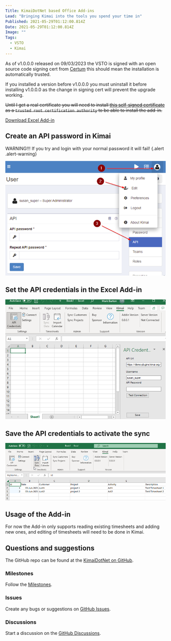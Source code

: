 ```yaml
---
Title: KimaiDotNet based Office Add-ins
Lead: "Bringing Kimai into the tools you spend your time in"
Published: 2021-05-29T01:12:00.814Z
Date: 2021-05-29T01:12:00.814Z
Image: ""
Tags:
  - VSTO
  - Kimai
---
```


As of v1.0.0.0 released on 09/03/2023 the VSTO is signed with an open source code signing cert from [Certum](https://shop.certum.eu/open-source-code-signing-on-simplysign.html) this should mean the installation is automatically trusted.

If you installed a version before v1.0.0.0 you must uninstall it before installing v1.0.0.0 as the change in signing cert will prevent the upgrade working.

~~Until I get a real certificate you will need to install [this self-signed certificate](../assets/KimaiExcel/mburton_cert.cer) as a `trusted root certification authority` to be able to install the add-in.~~

[Download Excel Add-in](../assets/KimaiExcel/MarkZither.KimaiDotNet.ExcelAddin.vsto)

## Create an API password in Kimai
WARNING!!! If you try and login with your normal password it will fail! {.alert .alert-warning}

![Create an API Password in Kimai](../assets/images/kimai_set_api_password.png)

## Set the API credentials in the Excel Add-in
![Set the API credentials in the Excel Add-in](../assets/images/set_the_api_credentials_in_the_excel_addin.png)

## Save the API credentials to activate the sync
![Set the API credentials in the Excel Add-in](../assets/images/kimai_first_sync.png)

## Usage of the Add-in
For now the Add-in only supports reading existing timesheets and adding new ones, and editing of timesheets will need to be done in Kimai.

## Questions and suggestions
The GitHub repo can be found at the
[KimaiDotNet on GitHub](https://github.com/MarkZither/KimaiDotNet).

### Milestones
Follow the [Milestones](https://github.com/MarkZither/KimaiDotNet/milestones).

### Issues
Create any bugs or suggestions on [GitHub Issues](https://github.com/MarkZither/KimaiDotNet/issues).

### Discussions
Start a discussion on the [GitHub Discussions](https://github.com/MarkZither/KimaiDotNet/discussions).